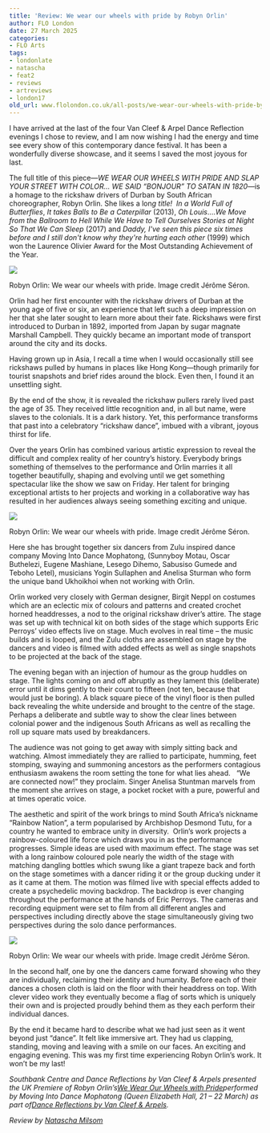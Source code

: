 ```yaml
---
title: 'Review: We wear our wheels with pride by Robyn Orlin'
author: FLO London
date: 27 March 2025
categories:
- FLO Arts
tags:
- londonlate
- natascha
- feat2
- reviews
- artreviews
- london17
old_url: www.flolondon.co.uk/all-posts/we-wear-our-wheels-with-pride-by-robyn-orlin-review.html
---
```


I have arrived at the last of the four Van Cleef & Arpel Dance Reflection evenings I chose to review, and I am now wishing I had the energy and time see every show of this contemporary dance festival. It has been a wonderfully diverse showcase, and it seems I saved the most joyous for last.

The full title of this piece—*WE WEAR OUR WHEELS WITH PRIDE AND SLAP YOUR STREET WITH COLOR... WE SAID “BONJOUR” TO SATAN IN 1820*—is a homage to the rickshaw drivers of Durban by South African choreographer, Robyn Orlin. She likes a lon*g title!  In a World Full of Butterflies*, *It takes Balls to Be a Caterpillar* (2013), *Oh Louis*….*We Move from the Ballroom to Hell While We Have to Tell Ourselves Stories at Night So That We Can Sleep* (2017) and *Daddy, I've seen this piece six times before and I still don't know why they're hurting each other* (1999) which won the Laurence Olivier Award for the Most Outstanding Achievement of the Year.

![](https://images.squarespace-cdn.com/content/v1/5c9534c4af4683461d462c6b/c3fe382e-7b8e-4d3c-93a9-d4171772a9f9/IMG_3992.jpg)

Robyn Orlin: We wear our wheels with pride. Image credit Jérôme Séron.

Orlin had her first encounter with the rickshaw drivers of Durban at the young age of five or six, an experience that left such a deep impression on her that she later sought to learn more about their fate. Rickshaws were first introduced to Durban in 1892, imported from Japan by sugar magnate Marshall Campbell. They quickly became an important mode of transport around the city and its docks.

Having grown up in Asia, I recall a time when I would occasionally still see rickshaws pulled by humans in places like Hong Kong—though primarily for tourist snapshots and brief rides around the block. Even then, I found it an unsettling sight.

By the end of the show, it is revealed the rickshaw pullers rarely lived past the age of 35. They received little recognition and, in all but name, were slaves to the colonials. It is a dark history. Yet, this performance transforms that past into a celebratory “rickshaw dance”, imbued with a vibrant, joyous thirst for life.

Over the years Orlin has combined various artistic expression to reveal the difficult and complex reality of her country’s history. Everybody brings something of themselves to the performance and Orlin marries it all together beautifully, shaping and evolving until we get something spectacular like the show we saw on Friday. Her talent for bringing exceptional artists to her projects and working in a collaborative way has resulted in her audiences always seeing something exciting and unique.

![](https://images.squarespace-cdn.com/content/v1/5c9534c4af4683461d462c6b/a5d7a684-a303-47b8-bfe4-7fbe4e487202/IMG_3994.jpg)

Robyn Orlin: We wear our wheels with pride. Image credit Jérôme Séron.

Here she has brought together six dancers from Zulu inspired dance company Moving Into Dance Mophatong, (Sunnyboy Motau, Oscar Buthelezi, Eugene Mashiane, Lesego Dihemo, Sabusiso Gumede and Teboho Letel), musicians Yogin Sullaphen and Anelisa Sturman who form the unique band Ukhoikhoi when not working with Orlin.

Orlin worked very closely with German designer, Birgit Neppl on costumes which are an eclectic mix of colours and patterns and created crochet horned headdresses, a nod to the original rickshaw driver’s attire. The stage was set up with technical kit on both sides of the stage which supports Eric Perroys’ video effects live on stage. Much evolves in real time – the music builds and is looped, and the Zulu cloths are assembled on stage by the dancers and video is filmed with added effects as well as single snapshots to be projected at the back of the stage.

The evening began with an injection of humour as the group huddles on stage. The lights coming on and off abruptly as they lament this (deliberate) error until it dims gently to their count to fifteen (not ten, because that would just be boring). A black square piece of the vinyl floor is then pulled back revealing the white underside and brought to the centre of the stage. Perhaps a deliberate and subtle way to show the clear lines between colonial power and the indigenous South Africans as well as recalling the roll up square mats used by breakdancers.

The audience was not going to get away with simply sitting back and watching. Almost immediately they are rallied to participate, humming, feet stomping, swaying and summoning ancestors as the performers contagious enthusiasm awakens the room setting the tone for what lies ahead.   “We are connected now!” they proclaim. Singer Anelisa Stuntman marvels from the moment she arrives on stage, a pocket rocket with a pure, powerful and at times operatic voice.

The aesthetic and spirit of the work brings to mind South Africa’s nickname “Rainbow Nation”, a term popularised by Archbishop Desmond Tutu, for a country he wanted to embrace unity in diversity.  Orlin’s work projects a rainbow-coloured life force which draws you in as the performance progresses. Simple ideas are used with maximum effect. The stage was set with a long rainbow coloured pole nearly the width of the stage with matching dangling bottles which swung like a giant trapeze back and forth on the stage sometimes with a dancer riding it or the group ducking under it as it came at them. The motion was filmed live with special effects added to create a psychedelic moving backdrop. The backdrop is ever changing throughout the performance at the hands of Eric Perroys. The cameras and recording equipment were set to film from all different angles and perspectives including directly above the stage simultaneously giving two perspectives during the solo dance performances.

![](https://images.squarespace-cdn.com/content/v1/5c9534c4af4683461d462c6b/67e98c3b-2c0a-4ae4-9dd3-cc98bdc428bb/IMG_3162.jpg)

Robyn Orlin: We wear our wheels with pride. Image credit Jérôme Séron.

In the second half, one by one the dancers came forward showing who they are individually, reclaiming their identity and humanity. Before each of their dances a chosen cloth is laid on the floor with their headdress on top. With clever video work they eventually become a flag of sorts which is uniquely their own and is projected proudly behind them as they each perform their individual dances.

By the end it became hard to describe what we had just seen as it went beyond just “dance”. It felt like immersive art. They had us clapping, standing, moving and leaving with a smile on our faces. An exciting and engaging evening. This was my first time experiencing Robyn Orlin’s work. It won’t be my last!

*Southbank Centre and Dance Reflections by Van Cleef & Arpels presented the UK Premiere of Robyn Orlin’s*[*We Wear Our Wheels with Pride*](https://www.southbankcentre.co.uk/whats-on/robyn-orlin-we-wear-our-wheels-with-pride/)*performed by Moving Into Dance Mophatong (Queen Elizabeth Hall, 21 – 22 March) as part of*[*Dance Reflections by Van Cleef & Arpels*](must-see-event-at-the-dance-reflections-by-van-cleef-and-arpels-festival.html)*.*

*Review by* [*Natascha Milsom*](../about-1/natascha-milsom-contributor.html)